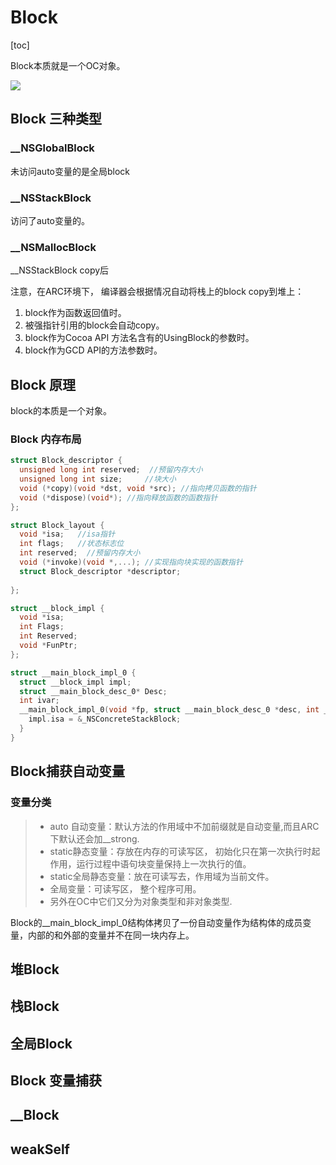 # Block

[toc]

Block本质就是一个OC对象。

![](https://upload-images.jianshu.io/upload_images/6894675-06163c96bc6700ec.png?imageMogr2/auto-orient/strip|imageView2/2/w/1200/format/webp)



## Block 三种类型

### __NSGlobalBlock

未访问auto变量的是全局block

### __NSStackBlock

访问了auto变量的。

### __NSMallocBlock

__NSStackBlock copy后



注意，在ARC环境下， 编译器会根据情况自动将栈上的block copy到堆上：

1. block作为函数返回值时。
2. 被强指针引用的block会自动copy。
3. block作为Cocoa API 方法名含有的UsingBlock的参数时。
4. block作为GCD API的方法参数时。

## Block 原理

block的本质是一个对象。

### Block 内存布局

```objective-c
struct Block_descriptor {
  unsigned long int reserved;  //预留内存大小
  unsigned long int size;     //块大小
  void (*copy)(void *dst, void *src); //指向拷贝函数的指针
  void (*dispose)(void*); //指向释放函数的函数指针
};

struct Block_layout {
  void *isa;   //isa指针
  int flags;   //状态标志位
  int reserved;  //预留内存大小
  void (*invoke)(void *,...); //实现指向块实现的函数指针
  struct Block_descriptor *descriptor;
  
};
```

```objective-c
struct __block_impl {
  void *isa;
  int Flags;
  int Reserved;
  void *FunPtr;
};

struct __main_block_impl_0 {
  struct __block_impl impl;
  struct __main_block_desc_0* Desc;
  int ivar;
  __main_block_impl_0(void *fp, struct __main_block_desc_0 *desc, int _ivar, int flags=0): ivar(_ivar) {
    impl.isa = &_NSConcreteStackBlock;
  }
}
```

## Block捕获自动变量

### 变量分类

> + auto 自动变量：默认方法的作用域中不加前缀就是自动变量,而且ARC下默认还会加__strong.
> + static静态变量：存放在内存的可读写区， 初始化只在第一次执行时起作用，运行过程中语句块变量保持上一次执行的值。
> + static全局静态变量：放在可读写去，作用域为当前文件。
> + 全局变量：可读写区， 整个程序可用。
> + 另外在OC中它们又分为对象类型和非对象类型.



Block的__main_block_impl_0结构体拷贝了一份自动变量作为结构体的成员变量，内部的和外部的变量并不在同一块内存上。

















## 堆Block



## 栈Block



## 全局Block



## Block 变量捕获



## __Block





## weakSelf



















